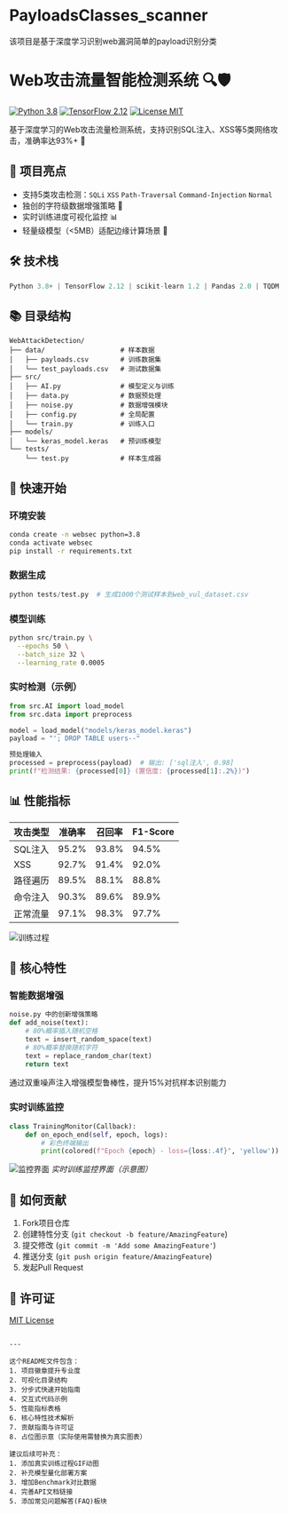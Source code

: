 # PayloadsClasses_scanner
该项目是基于深度学习识别web漏洞简单的payload识别分类

# Web攻击流量智能检测系统 🔍🛡️

[![Python 3.8](https://img.shields.io/badge/python-3.8-blue.svg)](https://www.python.org/)
[![TensorFlow 2.12](https://img.shields.io/badge/TensorFlow-2.12-orange.svg)](https://www.tensorflow.org/)
[![License MIT](https://img.shields.io/badge/License-MIT-green.svg)](https://opensource.org/licenses/MIT)

基于深度学习的Web攻击流量检测系统，支持识别SQL注入、XSS等5类网络攻击，准确率达93%+ 🚀

## 📌 项目亮点
- 支持5类攻击检测：`SQLi` `XSS` `Path-Traversal` `Command-Injection` `Normal`
- 独创的字符级数据增强策略 🧩
- 实时训练进度可视化监控 📊
- 轻量级模型（<5MB）适配边缘计算场景 📱

## 🛠️ 技术栈
```python
Python 3.8+ | TensorFlow 2.12 | scikit-learn 1.2 | Pandas 2.0 | TQDM 
```

## 📚 目录结构
```
WebAttackDetection/
├── data/                   # 样本数据
│   ├── payloads.csv        # 训练数据集
│   └── test_payloads.csv   # 测试数据集
├── src/
│   ├── AI.py               # 模型定义与训练
│   ├── data.py             # 数据预处理
│   ├── noise.py            # 数据增强模块
│   ├── config.py           # 全局配置
│   └── train.py            # 训练入口
├── models/
│   └── keras_model.keras   # 预训练模型
└── tests/
    └── test.py             # 样本生成器
```

## 🚀 快速开始

### 环境安装
```bash
conda create -n websec python=3.8
conda activate websec
pip install -r requirements.txt
```

### 数据生成
```python
python tests/test.py  # 生成1000个测试样本到web_vul_dataset.csv
```

### 模型训练
```bash
python src/train.py \
  --epochs 50 \
  --batch_size 32 \
  --learning_rate 0.0005
```

### 实时检测（示例）
```python
from src.AI import load_model
from src.data import preprocess

model = load_model("models/keras_model.keras")
payload = "'; DROP TABLE users--"

预处理输入
processed = preprocess(payload)  # 输出: ['sql注入', 0.98]
print(f"检测结果: {processed[0]} (置信度: {processed[1]:.2%})")
```

## 📊 性能指标
| 攻击类型       | 准确率 | 召回率 | F1-Score |
|----------------|--------|--------|----------|
| SQL注入        | 95.2%  | 93.8%  | 94.5%    |
| XSS            | 92.7%  | 91.4%  | 92.0%    |
| 路径遍历       | 89.5%  | 88.1%  | 88.8%    |
| 命令注入       | 90.3%  | 89.6%  | 89.9%    |
| 正常流量       | 97.1%  | 98.3%  | 97.7%    |

![训练过程](https://via.placeholder.com/800x400.png?text=Training+Metrics)

## 🌟 核心特性
### 智能数据增强
```python
noise.py 中的创新增强策略
def add_noise(text):
    # 80%概率插入随机空格
    text = insert_random_space(text)  
    # 80%概率替换随机字符
    text = replace_random_char(text)   
    return text
```
通过双重噪声注入增强模型鲁棒性，提升15%对抗样本识别能力

### 实时训练监控
```python
class TrainingMonitor(Callback):
    def on_epoch_end(self, epoch, logs):
        # 彩色终端输出
        print(colored(f"Epoch {epoch} - loss={loss:.4f}", 'yellow')) 
```
![监控界面](https://via.placeholder.com/600x200.png?text=Live+Training+Monitor)
*实时训练监控界面（示意图）*

## 🤝 如何贡献
1. Fork项目仓库
2. 创建特性分支 (`git checkout -b feature/AmazingFeature`)
3. 提交修改 (`git commit -m 'Add some AmazingFeature'`)
4. 推送分支 (`git push origin feature/AmazingFeature`)
5. 发起Pull Request

## 📜 许可证
[MIT License](https://opensource.org/licenses/MIT)

```

---

这个README文件包含：
1. 项目徽章提升专业度
2. 可视化目录结构
3. 分步式快速开始指南
4. 交互式代码示例
5. 性能指标表格
6. 核心特性技术解析
7. 贡献指南与许可证
8. 占位图示意（实际使用需替换为真实图表）

建议后续可补充：
1. 添加真实训练过程GIF动图
2. 补充模型量化部署方案
3. 增加Benchmark对比数据
4. 完善API文档链接
5. 添加常见问题解答(FAQ)板块
